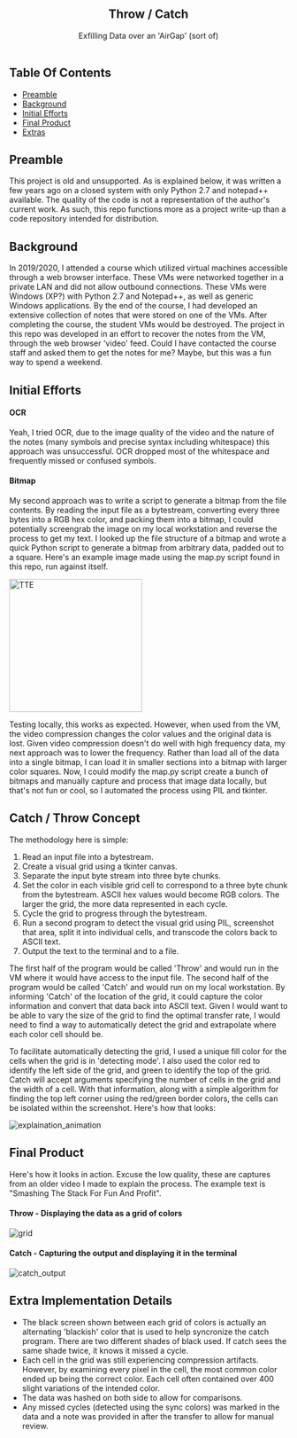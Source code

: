 <br/>
<p align="center">
  <h2 align="center">Throw / Catch</h2>
  <p align="center">
    Exfilling Data over an 'AirGap' (sort of)
    <br/>
    <br/>
  </p>
</p>

## Table Of Contents

* [Preamble](#preamble)
* [Background](#background)
* [Initial Efforts](#initial-efforts)
* [Final Product](#final-product)
* [Extras](#extra-implementation-details)


## Preamble

This project is old and unsupported. As is explained below, it was written a few years ago on a closed system with only Python 2.7 and notepad++ available. The quality of the code is not a representation of the author's current work. As such, this repo functions more as a project write-up than a code repository intended for distribution.

## Background

In 2019/2020, I attended a course which utilized virtual machines accessible through a web browser interface. These VMs were networked together in a private LAN and did not allow outbound connections. These VMs were Windows (XP?) with Python 2.7 and Notepad++, as well as generic Windows applications. By the end of the course, I had developed an extensive collection of notes that were stored on one of the VMs. After completing the course, the student VMs would be destroyed. The project in this repo was developed in an effort to recover the notes from the VM, through the web browser 'video' feed. Could I have contacted the course staff and asked them to get the notes for me? Maybe, but this was a fun way to spend a weekend.

## Initial Efforts
#### OCR
Yeah, I tried OCR, due to the image quality of the video and the nature of the notes (many symbols and precise syntax including whitespace) this approach was unsuccessful. OCR dropped most of the whitespace and frequently missed or confused symbols.

#### Bitmap
My second approach was to write a script to generate a bitmap from the file contents. By reading the input file as a bytestream, converting every three bytes into a RGB hex color, and packing them into a bitmap, I could potentially screengrab the image on my local workstation and reverse the process to get my text. I looked up the file structure of a bitmap and wrote a quick Python script to generate a bitmap from arbitrary data, padded out to a square. Here's an example image made using the map.py script found in this repo, run against itself.

<img src="https://github.com/ChrisBuilds/throw/assets/57874186/e4427695-eed0-4959-87cd-edf3a476c2ab" alt="TTE" width="240" height="240">

Testing locally, this works as expected. However, when used from the VM, the video compression changes the color values and the original data is lost. Given video compression doesn't do well with high frequency data, my next approach was to lower the frequency. Rather than load all of the data into a single bitmap, I can load it in smaller sections into a bitmap with larger color squares. Now, I could modify the map.py script create a bunch of bitmaps and manually capture and process that image data locally, but that's not fun or cool, so I automated the process using PIL and tkinter. 

## Catch / Throw Concept
The methodology here is simple:
1. Read an input file into a bytestream.
2. Create a visual grid using a tkinter canvas.
3. Separate the input byte stream into three byte chunks.
4. Set the color in each visible grid cell to correspond to a three byte chunk from the bytestream. ASCII hex values would become RGB colors. The larger the grid, the more data represented in each cycle.
5. Cycle the grid to progress through the bytestream.
6. Run a second program to detect the visual grid using PIL, screenshot that area, split it into individual cells, and transcode the colors back to ASCII text.
7. Output the text to the terminal and to a file.

The first half of the program would be called 'Throw' and would run in the VM where it would have access to the input file. The second half of the program would be called 'Catch' and would run on my local workstation. By informing 'Catch' of the location of the grid, it could capture the color information and convert that data back into ASCII text. Given I would want to be able to vary the size of the grid to find the optimal transfer rate, I would need to find a way to automatically detect the grid and extrapolate where each color cell should be. 

To facilitate automatically detecting the grid, I used a unique fill color for the cells when the grid is in 'detecting mode'. I also used the color red to identify the left side of the grid, and green to identify the top of the grid. Catch will accept arguments specifying the number of cells in the grid and the width of a cell. With that information, along with a simple algorithm for finding the top left corner using the red/green border colors, the cells can be isolated within the screenshot. Here's how that looks:

![explaination_animation](https://github.com/ChrisBuilds/throw/assets/57874186/962d8259-2d62-43f4-b262-520906080d01)

## Final Product

Here's how it looks in action. Excuse the low quality, these are captures from an older video I made to explain the process. The example text is "Smashing The Stack For Fun And Profit". 

#### Throw - Displaying the data as a grid of colors
![grid](https://github.com/ChrisBuilds/throw/assets/57874186/80ab3771-aa07-42a4-ac10-65b7808fb9ed)

#### Catch - Capturing the output and displaying it in the terminal
![catch_output](https://github.com/ChrisBuilds/throw/assets/57874186/e3fc8192-ec86-49a5-8521-886977168e94)

## Extra Implementation Details
* The black screen shown between each grid of colors is actually an alternating 'blackish' color that is used to help syncronize the catch program. There are two different shades of black used. If catch sees the same shade twice, it knows it missed a cycle.
* Each cell in the grid was still experiencing compression artifacts. However, by examining every pixel in the cell, the most common color ended up being the correct color. Each cell often contained over 400 slight variations of the intended color.
* The data was hashed on both side to allow for comparisons.
* Any missed cycles (detected using the sync colors) was marked in the data and a note was provided in after the transfer to allow for manual review.
